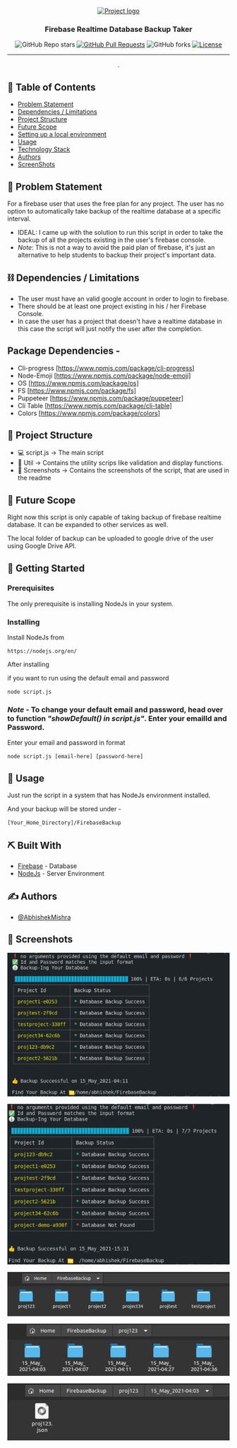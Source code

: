 <p align="center">
  <a href="" rel="noopener">
 <img src="https://miro.medium.com/max/770/1*HFlYgB6gVLc4Su9HsB9MZg.png" alt="Project logo"></a>
</p>
<h3 align="center">Firebase Realtime Database Backup Taker</h3>

<div align="center">

![GitHub Repo stars](https://img.shields.io/github/stars/mishra5047/FirebaseBackup?style=social)
[![GitHub Pull Requests](https://img.shields.io/github/issues-pr/kylelobo/The-Documentation-Compendium.svg)](https://github.com/mishra5047/FirebaseBackup)
![GitHub forks](https://img.shields.io/github/forks/mishra5047/FirebaseBackup?style=social)
[![License](https://img.shields.io/badge/license-MIT-blue.svg)](LICENSE.md)

</div>

---

<p align="center"> .
    <br> 
</p>

## 📝 Table of Contents

- [Problem Statement](#problem_statement)
- [Dependencies / Limitations](#limitations)
- [Project Structure](#structure)
- [Future Scope](#future_scope)
- [Setting up a local environment](#getting_started)
- [Usage](#usage)
- [Technology Stack](#tech_stack)
- [Authors](#authors)
- [ScreenShots](#screenshots)

## 🧐 Problem Statement <a name = "problem_statement"></a>

For a firebase user that uses the free plan for any project. The user has no option to automatically take backup of the realtime database at a specific interval.

- IDEAL: I came up with the solution to run this script in order to take the backup of all the projects existing in the user's firebase console.
- *Note*: This is not a way to avoid the paid plan of firebase, it's just an alternative to help students to backup their project's important data.

## ⛓️ Dependencies / Limitations <a name = "limitations"></a>

- The user must have an valid google account in order to login to firebase.
- There should be at least one project existing in his / her Firebase Console.
- In case the user has a project that doesn't have a realtime database in this case the script will just notify the user after the completion.

## Package Dependencies -
- Cli-progress [https://www.npmjs.com/package/cli-progress]
- Node-Emoji [https://www.npmjs.com/package/node-emoji]
- OS [https://www.npmjs.com/package/os]
- FS [https://www.npmjs.com/package/fs]
- Puppeteer [https://www.npmjs.com/package/puppeteer]
- Cli Table [https://www.npmjs.com/package/cli-table]
- Colors [https://www.npmjs.com/package/colors]

## 📁 Project Structure <a name="structure"></a>

- 💻 script.js -> The main script
- 📁 Util -> Contains the utility scrips like validation and display functions.
- 📁 Screenshots -> Contains the screenshots of the script, that are used in the readme
## 🚀 Future Scope <a name = "future_scope"></a>

Right now this script is only capable of taking backup of firebase realtime database. It can be expanded to other services as well.

The local folder of backup can be uploaded to google drive of the user using Google Drive API. 

## 🏁 Getting Started <a name = "getting_started"></a>

### Prerequisites

The only prerequisite is installing NodeJs in your system.

### Installing

Install NodeJs from 
```
https://nodejs.org/en/
```

After installing

if you want to run using the default email and password
```
node script.js
```
### *Note* - To change your default email and password, head over to function *"showDefault() in script.js"*. Enter your emailId and Password.

Enter your email and password in format
```
node script.js [email-here] [password-here]
```



## 🎈 Usage <a name="usage"></a>

Just run the script in a system that has NodeJs environment installed.

And your backup will be stored under -

```
[Your_Home_Directory]/FirebaseBackup
```
## ⛏️ Built With <a name = "tech_stack"></a>

- [Firebase](https://console.firebase.google.com/) - Database
- [NodeJs](https://nodejs.org/en/) - Server Environment

## ✍️ Authors <a name = "authors"></a>

- [@AbhishekMishra](https://github.com/mishra5047)

## 🏁 Screenshots <a name="screenshots"></a> 

<img src = "./Screenshots/ss_1.png"><br>

<img src = "./Screenshots/ss_5.png"></br>

<img src = "./Screenshots/ss_2.png"><br>

<img src = "./Screenshots/ss_3.png"><br>

<img src = "./Screenshots/ss_4.png"><br>